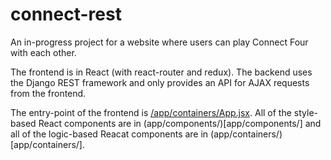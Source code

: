 # connect-rest

An in-progress project for a website where users can play Connect Four with each other. 

The frontend is in React (with react-router and redux). The backend uses the Django REST framework and only provides an API for AJAX requests from the frontend.

The entry-point of the frontend is [/app/containers/App.jsx](/app/containers/App.jsx). All of the style-based React components are in (app/components/)[app/components/] and all of the logic-based Reacat components are in (app/containers/)[app/containers/].

